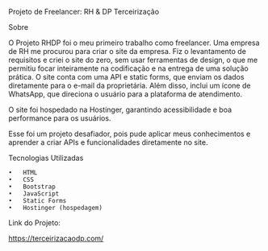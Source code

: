 Projeto de Freelancer: RH & DP Terceirização

Sobre

O Projeto RHDP foi o meu primeiro trabalho como freelancer. Uma empresa de RH me procurou para criar o site da empresa. Fiz o levantamento de requisitos e criei o site do zero, sem usar ferramentas de design, o que me permitiu focar inteiramente na codificação e na entrega de uma solução prática. O site conta com uma API e static forms, que enviam os dados diretamente para o e-mail da proprietária. Além disso, inclui um ícone de WhatsApp, que direciona o usuário para a plataforma de atendimento.

O site foi hospedado na Hostinger, garantindo acessibilidade e boa performance para os usuários.

Esse foi um projeto desafiador, pois pude aplicar meus conhecimentos e aprender a criar APIs e funcionalidades diretamente no site.

Tecnologias Utilizadas

	•	HTML
	•	CSS
	•	Bootstrap
	•	JavaScript
	•	Static Forms
	•	Hostinger (hospedagem)

Link do Projeto:

https://terceirizacaodp.com/